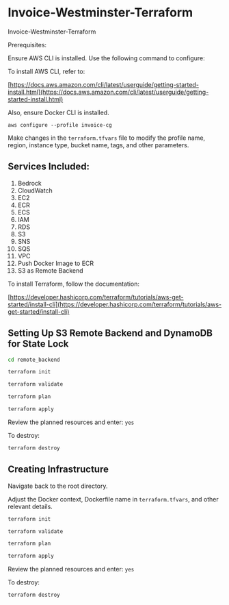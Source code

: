 # Invoice-Westminster-Terraform

Invoice-Westminster-Terraform

Prerequisites:

Ensure AWS CLI is installed. Use the following command to configure:

To install AWS CLI, refer to:

[https://docs.aws.amazon.com/cli/latest/userguide/getting-started-install.html](https://docs.aws.amazon.com/cli/latest/userguide/getting-started-install.html)

Also, ensure Docker CLI is installed.

```
aws configure --profile invoice-cg
```

Make changes in the `terraform.tfvars` file to modify the profile name, region, instance type, bucket name, tags, and other parameters.

## Services Included:

1. Bedrock
2. CloudWatch
3. EC2
4. ECR
5. ECS
6. IAM
7. RDS
8. S3
9. SNS
10. SQS
11. VPC
12. Push Docker Image to ECR
13. S3 as Remote Backend

To install Terraform, follow the documentation:

[https://developer.hashicorp.com/terraform/tutorials/aws-get-started/install-cli](https://developer.hashicorp.com/terraform/tutorials/aws-get-started/install-cli)

## Setting Up S3 Remote Backend and DynamoDB for State Lock

```bash
cd remote_backend
```

```bash
terraform init
```

```bash
terraform validate
```

```bash
terraform plan
```

```bash
terraform apply
```

Review the planned resources and enter: `yes`

To destroy:

```bash
terraform destroy
```

## Creating Infrastructure

Navigate back to the root directory.

Adjust the Docker context, Dockerfile name in `terraform.tfvars`, and other relevant details.

```bash
terraform init
```

```bash
terraform validate
```

```bash
terraform plan
```

```bash
terraform apply
```

Review the planned resources and enter: `yes`

To destroy:

```bash
terraform destroy
```
